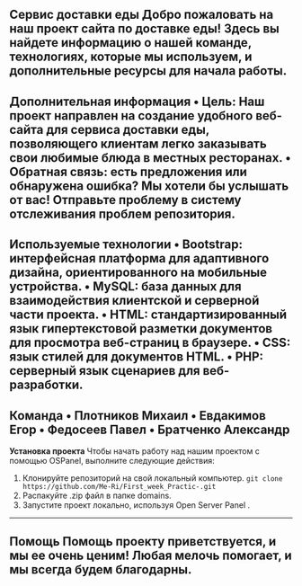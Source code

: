 Сервис доставки еды
Добро пожаловать на наш проект сайта по доставке еды! Здесь вы найдете информацию о нашей команде, технологиях, которые мы используем, и дополнительные ресурсы для начала работы.
--------------------------------------------------------------
Дополнительная информация
• Цель: Наш проект направлен на создание удобного веб-сайта для сервиса доставки еды, позволяющего клиентам легко заказывать свои любимые блюда в местных ресторанах.
• Обратная связь: есть предложения или обнаружена ошибка? Мы хотели бы услышать от вас! Отправьте проблему в систему отслеживания проблем репозитория.
--------------------------------------------------------------
Используемые технологии
•	Bootstrap: интерфейсная платформа для адаптивного дизайна, ориентированного на мобильные устройства.
•	MySQL: база данных для взаимодействия клиентской и серверной части проекта.
•	HTML: стандартизированный язык гипертекстовой разметки документов для просмотра веб-страниц в браузере.
•	CSS: язык стилей для документов HTML.
•	PHP: серверный язык сценариев для веб-разработки.
--------------------------------------------------------------
Команда
•	Плотников Михаил
•	Евдакимов Егор
•	Федосеев Павел 
•	Братченко Александр
--------------------------------------------------------------
**Установка проекта**
Чтобы начать работу над нашим проектом с помощью OSPanel, выполните следующие действия:
1.	Клонируйте репозиторий на свой локальный компьютер.	
```git clone https://github.com/Me-Ri/First_week_Practic-.git ```
2.	Распакуйте .zip файл в папке domains.
3.	Запустите проект локально, используя Open Server Panel .
--------------------------------------------------------------
**Помощь**
Помощь проекту приветствуется, и мы ее очень ценим! Любая мелочь помогает, и мы всегда будем благодарны.
--------------------------------------------------------------
